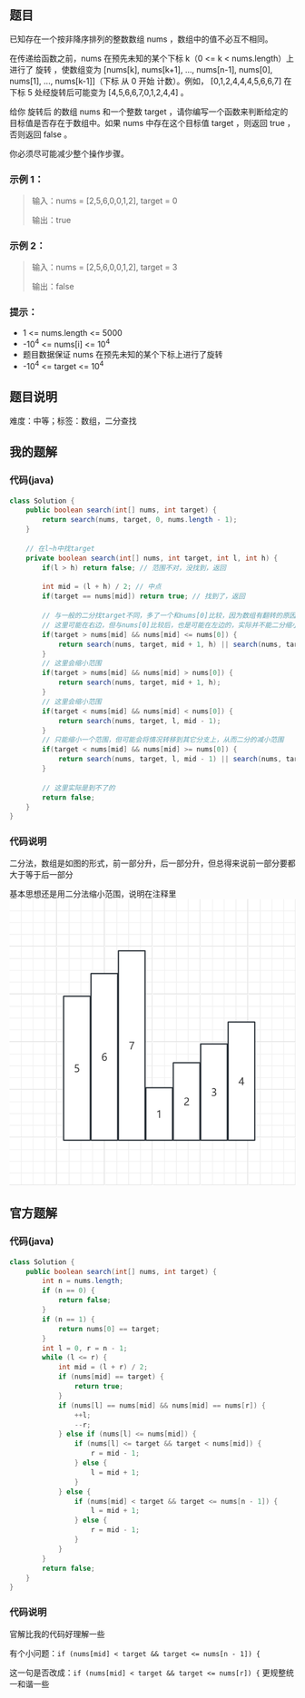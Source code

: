 ## 题目
已知存在一个按非降序排列的整数数组 nums ，数组中的值不必互不相同。

在传递给函数之前，nums 在预先未知的某个下标 k（0 <= k < nums.length）上进行了 旋转 ，使数组变为 [nums[k], nums[k+1], ..., nums[n-1], nums[0], nums[1], ..., nums[k-1]]（下标 从 0 开始 计数）。例如， [0,1,2,4,4,4,5,6,6,7] 在下标 5 处经旋转后可能变为 [4,5,6,6,7,0,1,2,4,4] 。

给你 旋转后 的数组 nums 和一个整数 target ，请你编写一个函数来判断给定的目标值是否存在于数组中。如果 nums 中存在这个目标值 target ，则返回 true ，否则返回 false 。

你必须尽可能减少整个操作步骤。

### 示例 1：
> 输入：nums = [2,5,6,0,0,1,2], target = 0
> 
> 输出：true
### 示例 2：
> 输入：nums = [2,5,6,0,0,1,2], target = 3
> 
> 输出：false
### 提示：
- 1 <= nums.length <= 5000
- -10<sup>4</sup> <= nums[i] <= 10<sup>4</sup>
- 题目数据保证 nums 在预先未知的某个下标上进行了旋转
- -10<sup>4</sup> <= target <= 10<sup>4</sup>
## 题目说明
难度：中等；标签：数组，二分查找

## 我的题解
### 代码(java)
```java
class Solution {
    public boolean search(int[] nums, int target) {
        return search(nums, target, 0, nums.length - 1);
    }

    // 在l~h中找target
    private boolean search(int[] nums, int target, int l, int h) {
        if(l > h) return false; // 范围不对，没找到，返回

        int mid = (l + h) / 2; // 中点
        if(target == nums[mid]) return true; // 找到了，返回
        
        // 与一般的二分找target不同，多了一个和nums[0]比较，因为数组有翻转的原因，主要目的就是确定左右，缩小范围
        // 这里可能在右边，但与nums[0]比较后，也是可能在左边的，实际并不能二分缩小范围，但是会让情况转移到其它可能上，其它可能是可能二分缩小范围的
        if(target > nums[mid] && nums[mid] <= nums[0]) {
            return search(nums, target, mid + 1, h) || search(nums, target, l, mid - 1);
        }
        // 这里会缩小范围
        if(target > nums[mid] && nums[mid] > nums[0]) {
            return search(nums, target, mid + 1, h);
        }
        // 这里会缩小范围
        if(target < nums[mid] && nums[mid] < nums[0]) {
            return search(nums, target, l, mid - 1);
        }
        // 只能缩小一个范围，但可能会将情况转移到其它分支上，从而二分的减小范围
        if(target < nums[mid] && nums[mid] >= nums[0]) {
            return search(nums, target, l, mid - 1) || search(nums, target, mid + 1, h);
        }

        // 这里实际是到不了的
        return false;
    }
}
```
### 代码说明
二分法，数组是如图的形式，前一部分升，后一部分升，但总得来说前一部分要都大于等于后一部分

基本思想还是用二分法缩小范围，说明在注释里
![](../../../../support/image/81-搜索旋转排序数组%20II/1.png)

## 官方题解
### 代码(java)
```java
class Solution {
    public boolean search(int[] nums, int target) {
        int n = nums.length;
        if (n == 0) {
            return false;
        }
        if (n == 1) {
            return nums[0] == target;
        }
        int l = 0, r = n - 1;
        while (l <= r) {
            int mid = (l + r) / 2;
            if (nums[mid] == target) {
                return true;
            }
            if (nums[l] == nums[mid] && nums[mid] == nums[r]) {
                ++l;
                --r;
            } else if (nums[l] <= nums[mid]) {
                if (nums[l] <= target && target < nums[mid]) {
                    r = mid - 1;
                } else {
                    l = mid + 1;
                }
            } else {
                if (nums[mid] < target && target <= nums[n - 1]) {
                    l = mid + 1;
                } else {
                    r = mid - 1;
                }
            }
        }
        return false;
    }
}
```
### 代码说明
官解比我的代码好理解一些

有个小问题：`if (nums[mid] < target && target <= nums[n - 1]) {`

这一句是否改成：`if (nums[mid] < target && target <= nums[r]) {` 更规整统一和谐一些